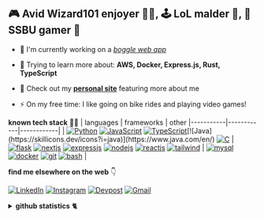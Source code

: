 <h2>🎮 Avid Wizard101 enjoyer 🧙‍♂️, 🕹️ LoL malder 😤, 🎯 SSBU gamer 🤪</h2>

- 🔭 I'm currently working on a [_boggle web app_](https://github.com/andrearcaina/pyggle)

- 🌱 Trying to learn more about: **AWS, Docker, Express.js, Rust, TypeScript**

- 💬 Check out my [**personal site**](https://andrearcaina.vercel.app/) featuring more about me

- ⚡ On my free time: I like going on bike rides and playing video games!

**known tech stack** 🧑‍💻
| languages | frameworks | other
|-----------|------------|------------|
| [![Python](https://skillicons.dev/icons?i=python)](https://www.python.org) [![JavaScript](https://skillicons.dev/icons?i=javascript)](https://developer.mozilla.org/en-US/docs/Web/JavaScript) [![TypeScript](https://skillicons.dev/icons?i=typescript)]([https://www.php.net/](https://www.typescriptlang.org/))[![Java](https://skillicons.dev/icons?i=java)](https://www.java.com/en/) [![C](https://skillicons.dev/icons?i=c)](https://www.w3schools.com/c/) | [![flask](https://skillicons.dev/icons?i=flask)](https://flask.palletsprojects.com/) [![nextjs](https://skillicons.dev/icons?i=nextjs)](https://nextjs.org/) [![expressjs](https://skillicons.dev/icons?i=expressjs)](https://expressjs.com/) [![nodejs](https://skillicons.dev/icons?i=nodejs)](https://nodejs.org/en) [![reactjs](https://skillicons.dev/icons?i=react)](https://reactjs.org/) [![tailwind](https://skillicons.dev/icons?i=tailwind)](https://tailwindcss.com/) | [![mysql](https://skillicons.dev/icons?i=mysql)](https://www.mysql.com/) [![docker](https://skillicons.dev/icons?i=docker)](https://www.docker.com/) [![git](https://skillicons.dev/icons?i=git)](https://git-scm.com/) [![bash](https://skillicons.dev/icons?i=bash)](https://www.gnu.org/software/bash/) |

**find me elsewhere on the web** 👇 

[![LinkedIn](https://skillicons.dev/icons?i=linkedin)](https://www.linkedin.com/in/andre-arcaina/) 
[![Instagram](https://skillicons.dev/icons?i=instagram)](https://instagram.com/azdrx) 
[![Devpost](https://skillicons.dev/icons?i=devto)](https://devpost.com/andrearcaina)
[![Gmail](https://skillicons.dev/icons?i=gmail)](mailto:dtandre331@gmail.com)

<details>
<summary>
<b>github statistics</b> 🐈
</summary>

![Visitors](https://komarev.com/ghpvc/?username=andrearcaina&label=Visitors&style=plastic)

| <img src="https://github-readme-stats.vercel.app/api/top-langs/?username=andrearcaina&layout=compact&theme=tokyonight&hide_border=true&exclude_repo=the-www-blog,clean-water-foundation&hide_progress=false" alt="andrearcaina" /> | <img src="https://github-readme-streak-stats.herokuapp.com?user=andrearcaina&theme=tokyonight&hide_border=true" alt="andrearcaina" /> |
|-----------|-----------|
</details>
